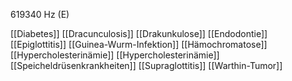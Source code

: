 619340 Hz (E)

[[Diabetes]]
[[Dracunculosis]]
[[Drakunkulose]]
[[Endodontie]]
[[Epiglottitis]]
[[Guinea-Wurm-Infektion]]
[[Hämochromatose]]
[[Hypercholesterinämie]]
[[Hypercholesterinämie]]
[[Speicheldrüsenkrankheiten]]
[[Supraglottitis]]
[[Warthin-Tumor]]